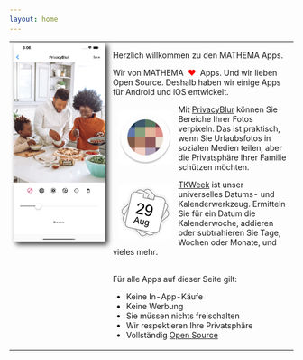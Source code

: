 ```yaml
---
layout: home
---
```


<table style="width: 100%; border: none">
<tr>
<td valign="top" style="width: 35%; border: none">
<img style="-webkit-filter: drop-shadow(5px 5px 5px #222); filter: drop-shadow(5px 5px 5px #222);" src="assets/case_9.png" />
</td>
<td valign="top" style="border: none">
<p>Herzlich willkommen zu den MATHEMA Apps.</p>
<p>Wir von MATHEMA <span style="color: red;">&#160;❤&#160;</span> Apps. Und wir lieben Open Source. Deshalb haben wir einige Apps für Android und iOS entwickelt.</p>

<p><img src="assets/privacyblur.png" style="float: left;padding: 10px"/>Mit <a href="https://privacyblur.app/">PrivacyBlur</a> können Sie Bereiche Ihrer Fotos verpixeln. Das ist praktisch, wenn Sie Urlaubsfotos in sozialen Medien teilen, aber die Privatsphäre Ihrer Familie schützen möchten.</p>

<p><img src="assets/tkweek.png" style="float: left;padding: 10px"/><a href="https://tkweek.app/">TKWeek</a> ist unser universelles Datums- und Kalenderwerkzeug. Ermitteln Sie für ein Datum die Kalenderwoche, addieren oder subtrahieren Sie Tage, Wochen oder Monate, und vieles mehr.</p>

<p style="clear:both"><br />Für alle Apps auf dieser Seite gilt:</p>

<ul>
<li>Keine In-App-Käufe</li>
<li>Keine Werbung</li>
<li>Sie müssen nichts freischalten</li>
<li>Wir respektieren Ihre Privatsphäre</li>
<li>Vollständig <a href="https://github.com/MATHEMA-GmbH/">Open Source</a></li>
</ul>
</td>
</tr>
</table>
